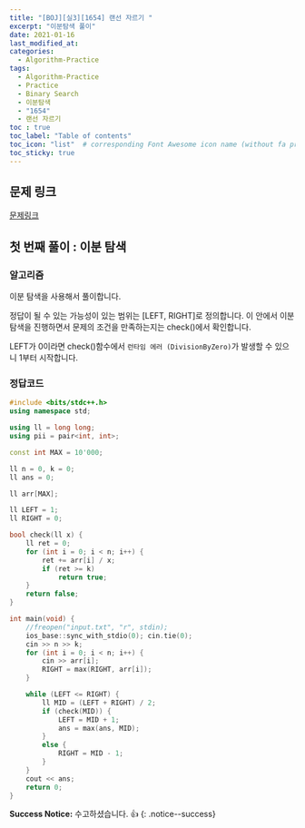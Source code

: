 ```yaml
---
title: "[BOJ][실3][1654] 랜선 자르기 "
excerpt: "이분탐색 풀이"
date: 2021-01-16
last_modified_at:
categories:
  - Algorithm-Practice
tags:
  - Algorithm-Practice
  - Practice
  - Binary Search
  - 이분탐색
  - "1654"
  - 랜선 자르기
toc : true
toc_label: "Table of contents"
toc_icon: "list"  # corresponding Font Awesome icon name (without fa prefix)
toc_sticky: true
---
```


## 문제 링크

[문제링크](https://www.acmicpc.net/problem/1654)  

## 첫 번째 풀이 : 이분 탐색

### 알고리즘

이분 탐색을 사용해서 풀이합니다. 

정답이 될 수 있는 가능성이 있는 범위는 [LEFT, RIGHT]로 정의합니다. 이 안에서 이분탐색을 진행하면서 문제의 조건을 만족하는지는 check()에서 확인합니다.  

LEFT가 0이라면 check()함수에서 `런타임 에러 (DivisionByZero)`가 발생할 수 있으니 1부터 시작합니다.  

### 정답코드  

```cpp
#include <bits/stdc++.h>
using namespace std;

using ll = long long;
using pii = pair<int, int>;

const int MAX = 10'000;

ll n = 0, k = 0;
ll ans = 0;

ll arr[MAX];

ll LEFT = 1;
ll RIGHT = 0;

bool check(ll x) {
    ll ret = 0;
    for (int i = 0; i < n; i++) {
        ret += arr[i] / x;
        if (ret >= k) 
            return true;
    }
    return false;
}

int main(void) {
    //freopen("input.txt", "r", stdin);
    ios_base::sync_with_stdio(0); cin.tie(0);
    cin >> n >> k;
    for (int i = 0; i < n; i++) {
        cin >> arr[i];
        RIGHT = max(RIGHT, arr[i]);
    }

    while (LEFT <= RIGHT) {
        ll MID = (LEFT + RIGHT) / 2;
        if (check(MID)) {
            LEFT = MID + 1;
            ans = max(ans, MID);
        }
        else {
            RIGHT = MID - 1;
        }
    }
    cout << ans;
    return 0;
}
```


**Success Notice:**
수고하셨습니다. :+1:
{: .notice--success}
